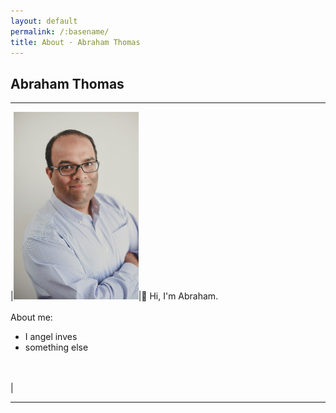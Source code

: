 ```yaml
---
layout: default
permalink: /:basename/
title: About · Abraham Thomas
---
```


## Abraham Thomas

----


|<img style="width:200px" src="/assets/img/Abraham-Thomas.jpg">|👋 Hi, I'm Abraham.<br/><br/>About me:<br/><ul><li>I angel inves</li><li>something else</li></ul><br/></br>|


----
